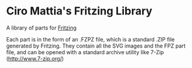 Ciro Mattia's Fritzing Library
==========================

A library of parts for [Fritzing](http://fritzing.org/)

Each part is in the form of an .FZPZ file, which is a standard .ZIP file
generated by Fritzing.
They contain all the SVG images and the FPZ part file, and can be opened with a 
standard archive utility like 7-Zip (http://www.7-zip.org/)
